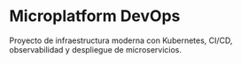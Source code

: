 # Microplatform DevOps

Proyecto de infraestructura moderna con Kubernetes, CI/CD, observabilidad y despliegue de microservicios.
